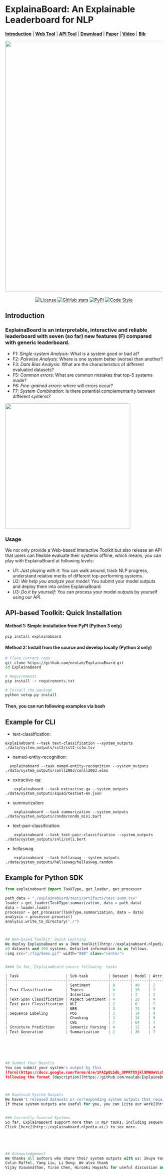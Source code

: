 # ExplainaBoard: An Explainable Leaderboard for NLP
[**Introduction**](#introduction) | 
[**Web Tool**](https://github.com/neulab/ExplainaBoard#web-based-toolkit-quick-learning) |
[**API Tool**](#api-based-toolkit-quick-installation) |
[**Download**](#download-system-outputs) |
[**Paper**](https://arxiv.org/pdf/2104.06387.pdf) |
[**Video**](https://www.youtube.com/watch?v=3X6NgpbN_GU) |
[**Bib**](http://explainaboard.nlpedia.ai/explainaboard.bib)

<p align="center">
  <img src="./fig/logo-full-v2.png" width="800" class="center">
  <br />
  <br />
  <a href="https://github.com/neulab/ExplainaBoard/blob/main/LICENSE"><img alt="License" src="https://img.shields.io/github/license/neulab/ExplainaBoard" /></a>
  <a href="https://github.com/neulab/ExplainaBoard/stargazers"><img alt="GitHub stars" src="https://img.shields.io/github/stars/neulab/ExplainaBoard" /></a>
  <a href="https://pypi.org/project//"><img alt="PyPI" src="https://img.shields.io/pypi/v/explainaboard" /></a>
  <a href="https://github.com/psf/black"><img alt="Code Style" src="https://img.shields.io/badge/code%20style-black-black" /></a>
</p>











## Introduction
### ExplainaBoard is an interpretable, interactive and reliable leaderboard with seven (so far) new features (F) compared with generic leaderboard.
* F1: *Single-system Analysis*: What is a system good or bad at?
* F2: *Pairwise Analysis*: Where is one system better (worse) than another?
* F3: *Data Bias Analysis*: What are the characteristics of different evaluated datasets?
* F5: *Common errors*: What are common mistakes that top-5 systems made?
* F6: *Fine-grained errors*: where will errors occur?
* F7: *System Combination*: Is there potential complementarity between different systems?


<img src="./fig/intro.png" width="400" class="center">


### Usage
We not only provide a Web-based Interactive Toolkit but also release an API that users can flexible evaluate their systems offline, which
means, you can play with ExplainaBoard at following levels:

* U1: *Just playing with it*: You can walk around, track NLP progress, understand relative merits of different top-performing systems.
* U2: *We help you analyze your model*: You submit your model outputs and deploy them into online ExplainaBoard
* U3: *Do it by yourself*: You can process your model outputs by yourself using our API.



## API-based Toolkit: Quick Installation



#### Method 1: Simple installation from PyPI (Python 3 only)
```
pip install explainaboard
```

#### Method 2: Install from the source and develop locally (Python 3 only)
```bash
# Clone current repo
git clone https://github.com/neulab/ExplainaBoard.git
cd ExplainaBoard

# Requirements
pip install -r requirements.txt

# Install the package
python setup.py install
```
#### Then, you can run following examples via bash


## Example for CLI

* text-classification:
```shell
explainaboard --task text-classification --system_outputs ./data/system_outputs/sst2/sst2-lstm.tsv
```
  
* named-entity-recognition:
```shell
  explainaboard --task named-entity-recognition --system_outputs ./data/system_outputs/conll2003/conll2003.elmo
```

* extractive-qa:

```shell
    explainaboard --task extractive-qa --system_outputs ./data/system_outputs/squad/testset-en.json
```


* summarization:
```shell
    explainaboard --task summarization --system_outputs ./data/system_outputs/cnndm/cnndm_mini.bart
```

* text-pair-classification:
```shell
    explainaboard --task text-pair-classification --system_outputs ./data/system_outputs/snli/snli.bert
```

* hellaswag

```shell
    explainaboard --task hellaswag --system_outputs ./data/system_outputs/hellaswag/hellaswag.random
```




## Example for Python SDK

```python
from explainaboard import TaskType, get_loader, get_processor

path_data = "./explainaboard/tests/artifacts/test-summ.tsv"
loader = get_loader(TaskType.summarization, data = path_data)
data = loader.load()
processor = get_processor(TaskType.summarization, data = data)
analysis = processor.process()
analysis.write_to_directory("./")



## Web-based Toolkit: Quick Learning
We deploy ExplainaBoard as a [Web toolkit](http://explainaboard.nlpedia.ai/), which includes 9 NLP tasks, 
40 datasets and 300 systems. Detailed information is as follows.
<img src="./fig/demo.gif" width="800" class="center">


#### So far, ExplainaBoard covers following  tasks 

| Task                     | Sub-task         | Dataset | Model | Attribute | 
|--------------------------|------------------|---------|-------|-----------|  
|				           | Sentiment		  | 8       | 40    | 2         |
| Text Classification      | Topics           | 4       | 18    | 2         |
|					       | Intention        | 1       | 3     | 2         |
| Text-Span Classification | Aspect Sentiment | 4       | 20    | 4         |
| Text pair Classification | NLI              | 2       | 6     | 7         |
|                          | NER              | 3       | 74    | 9         |
| Sequence Labeling	       | POS              | 3       | 14    | 4         |	
| 					       | Chunking         | 3       | 14    | 9         |
| 					       | CWS              | 7       | 64    | 7         |
| Structure Prediction     | Semantic Parsing | 4       | 12    | 4         | 
| Text Generation          | Summarization    | 2       | 36    | 7         | 






## Submit Your Results
You can submit your system's output by this 
[form](https://docs.google.com/forms/d/e/1FAIpQLSdb_3PPRTXXjkl9MWUeVLc8Igw0eI-EtOrU93i6B61X9FRJKg/viewform) 
following the format [description](https://github.com/neulab/ExplainaBoard/tree/main/output_format).



## Download System Outputs
We haven't released datasets or corresponding system outputs that require licenses. But If you have licenses please fill in this [form](https://docs.google.com/forms/d/1rl7dgOTroT4hazUsd8CaSbGPKFbo2HNOO5pFBsM8IY0/edit) and we will send them to you privately. (Description of output's format can refer [here](https://github.com/neulab/ExplainaBoard/tree/main/output_format)
If these system outputs are useful for you, you can [cite our work](http://explainaboard.nlpedia.ai/explainaboard.bib).


### Currently Covered Systems
So far, ExplainaBoard support more than 10 NLP tasks, including sequence classification, labeling, extraction and generation.
Click [here](http://explainaboard.nlpedia.ai/) to see more.





## Acknowledgement
We thanks all authors who share their system outputs with us: Ikuya Yamada, Stefan Schweter,
Colin Raffel, Yang Liu, Li Dong. We also thank
Vijay Viswanathan, Yiran Chen, Hiroaki Hayashi for useful discussion and feedback about ExplainaBoard.

